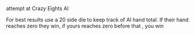 attempt at Crazy Eights AI

For best results use a 20 side die to keep track of AI hand total. If their hand reaches zero they win, if yours reaches zero before that , you win
